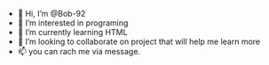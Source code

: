 - 👋 Hi, I’m @Bob-92
- 👀 I’m interested in programing  
- 🌱 I’m currently learning HTML
- 💞️ I’m looking to collaborate on project that will help me learn more
- 📫 you can rach me via message. 

<!---
Bob-92/Bob-92 is a ✨ special ✨ repository because its `README.md` (this file) appears on your GitHub profile.
You can click the Preview link to take a look at your changes.
--->
